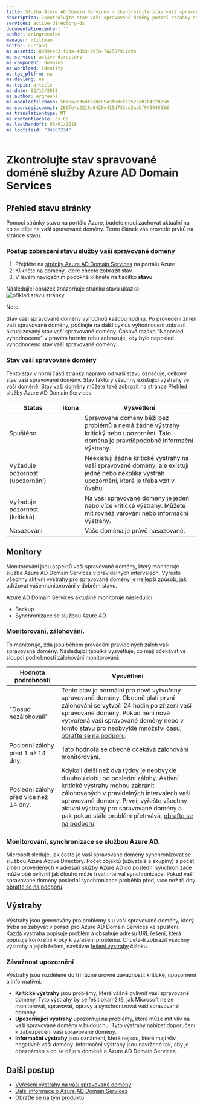 ```yaml
---
title: Služba Azure AD Domain Services – zkontrolujte stav vaší spravované domény | Microsoft Docs
description: Zkontrolujte stav vaší spravované domény pomocí stránky stavu na portálu Azure.
services: active-directory-ds
documentationcenter: ''
author: eringreenlee
manager: mtillman
editor: curtand
ms.assetid: 8999eec3-f9da-40b3-997a-7a2587911e96
ms.service: active-directory
ms.component: domains
ms.workload: identity
ms.tgt_pltfrm: na
ms.devlang: na
ms.topic: article
ms.date: 02/12/2018
ms.author: ergreenl
ms.openlocfilehash: 5be6a2c36dfec8c8543f6dcfe252ce01b4c28e50
ms.sourcegitcommit: 266fe4c2216c0420e415d733cd3abbf94994533d
ms.translationtype: MT
ms.contentlocale: cs-CZ
ms.lasthandoff: 06/01/2018
ms.locfileid: "34587234"
---
```

# <a name="check-the-health-of-an-azure-ad-domain-services-managed-domain"></a>Zkontrolujte stav spravované doméně služby Azure AD Domain Services

## <a name="overview-of-the-health-page"></a>Přehled stavu stránky
Pomocí stránky stavu na portálu Azure, budete moci zachovat aktuální na co se děje na vaší spravované domény. Tento článek vás provede prvků na stránce stavu.

### <a name="how-to-view-the-health-of-your-managed-domain"></a>Postup zobrazení stavu služby vaší spravované domény
1. Přejděte na [stránky Azure AD Domain Services](https://portal.azure.com/#blade/HubsExtension/Resources/resourceType/Microsoft.AAD%2FdomainServices) na portálu Azure.
2. Klikněte na domény, které chcete zobrazit stav.
3. V levém navigačním podokně klikněte na tlačítko **stavu**.

Následující obrázek znázorňuje stránku stavu ukázka: ![příklad stavu stránky](.\media\active-directory-domain-services-alerts\health-page.png)

>[!NOTE]
> Stav vaší spravované domény vyhodnotí každou hodinu. Po provedení změn vaší spravované domény, počkejte na další cyklus vyhodnocení zobrazit aktualizovaný stav vaší spravované domény. Časové razítko "Naposled vyhodnoceno" v pravém horním rohu zobrazuje, kdy bylo naposled vyhodnoceno stav vaší spravované domény.
>

### <a name="status-of-your-managed-domain"></a>Stav vaší spravované domény
Tento stav v horní části stránky napravo od vaší stavu označuje, celkový stav vaší spravované domény. Stav faktory všechny existující výstrahy ve vaší doméně. Stav vaší domény můžete také zobrazit na stránce Přehled služby Azure AD Domain Services.

| Status | Ikona | Vysvětlení |
| --- | :----: | --- |
| Spuštěno | <img src= ".\media\active-directory-domain-services-alerts\running-icon.png" width = "15"> | Spravované domény běží bez problémů a nemá žádné výstrahy kritický nebo upozornění. Tato doména je pravděpodobně informační výstrahy. |
| Vyžaduje pozornost (upozornění) | <img src= ".\media\active-directory-domain-services-alerts\warning-icon.png" width = "15"> | Neexistují žádné kritické výstrahy na vaší spravované domény, ale existují jedné nebo několika výstrah upozornění, které je třeba vzít v úvahu. |
| Vyžaduje pozornost (kritická) | <img src= ".\media\active-directory-domain-services-alerts\critical-icon.png" width = "15"> | Na vaší spravované domény je jeden nebo více kritické výstrahy. Můžete mít rovněž varování nebo informační výstrahy. |
| Nasazování | <img src= ".\media\active-directory-domain-services-alerts\deploying-icon.png" width = "15"> | Vaše doména je právě nasazované. |

## <a name="monitors"></a>Monitory
Monitorování jsou aspektů vaší spravované domény, který monitoruje služba Azure AD Domain Services v pravidelných intervalech. Vyřešte všechny aktivní výstrahy pro spravované domény je nejlepší způsob, jak udržovat vaše monitorování v dobrém stavu.

Azure AD Domain Services aktuálně monitoruje následující:
 - Backup
 - Synchronizace se službou Azure AD

### <a name="the-backup-monitor"></a>Monitorování, zálohování.
To monitoruje, zda jsou během provádění pravidelných záloh vaší spravované domény. Následující tabulka vysvětluje, co mají očekávat ve sloupci podrobnosti zálohování monitorování:

| Hodnota podrobností | Vysvětlení |
| --- | --- |
|"Dosud nezálohovali" | Tento stav je normální pro nově vytvořený spravované domény. Obecně platí první zálohování se vytvoří 24 hodin po zřízení vaší spravované domény. Pokud není nově vytvořená vaší spravované domény nebo v tomto stavu pro neobvyklé množství času, [obraťte se na podporu](active-directory-ds-contact-us.md). |
| Poslední zálohy před 1 až 14 dny. | Tato hodnota se obecně očekává zálohování monitorování. |
| Poslední zálohy před více než 14 dny. | Kdykoli delší než dva týdny je neobvykle dlouhou dobu od poslední zálohy. Aktivní kritické výstrahy mohou zabránit zálohovaných v pravidelných intervalech vaší spravované domény. První, vyřešte všechny aktivní výstrahy pro spravované domény a pak pokud stále problém přetrvává, [obraťte se na podporu](active-directory-ds-contact-us.md). |


### <a name="the-synchronization-with-azure-ad-monitor"></a>Monitorování, synchronizace se službou Azure AD.
Microsoft sleduje, jak často je vaší spravované domény synchronizovat se službou Azure Active Directory. Počet objektů (uživatelé a skupiny) a počet změn provedených v adresáři služby Azure AD od poslední synchronizace může obě ovlivnit jak dlouho může trvat interval synchronizace. Pokud vaší spravované domény poslední synchronizace proběhla před, více než tři dny [obraťte se na podporu](active-directory-ds-contact-us.md).

## <a name="alerts"></a>Výstrahy
Výstrahy jsou generovány pro problémy s u vaší spravované domény, který třeba se zabývat v pořadí pro Azure AD Domain Services ke spuštění. Každá výstraha popisuje problém a obsahuje adresu URL řešení, která popisuje konkrétní kroky k vyřešení problému. Chcete-li zobrazit všechny výstrahy a jejich řešení, navštivte [řešení výstrahy](active-directory-ds-troubleshoot-alerts.md) článku.

### <a name="alert-severity"></a>Závažnost upozornění
Výstrahy jsou rozdělené do tří různé úrovně závažnosti: kritické, upozornění a informativní.

 * **Kritické výstrahy** jsou problémy, které vážně ovlivnit vaší spravované domény. Tyto výstrahy by se řešit okamžitě, jak Microsoft nelze monitorovat, spravovat, opravy a synchronizovat vaší spravované domény. 
 * **Upozorňující výstrahy** upozorňují na problémy, které může mít vliv na vaší spravované domény v budoucnu. Tyto výstrahy nabízet doporučení k zabezpečení vaší spravované domény.
 * **Informační výstrahy** jsou oznámení, které nejsou, které mají vliv negativně vaší domény. Informační výstrahy jsou navržené tak, aby je obeznámen s co se děje v doméně a Azure AD Domain Services.

## <a name="next-steps"></a>Další postup
- [Vyřešení výstrahy na vaší spravované domény](active-directory-ds-troubleshoot-alerts.md)
- [Další informace o Azure AD Domain Services](active-directory-ds-overview.md)
- [Obraťte se na tým produktu](active-directory-ds-contact-us.md)
